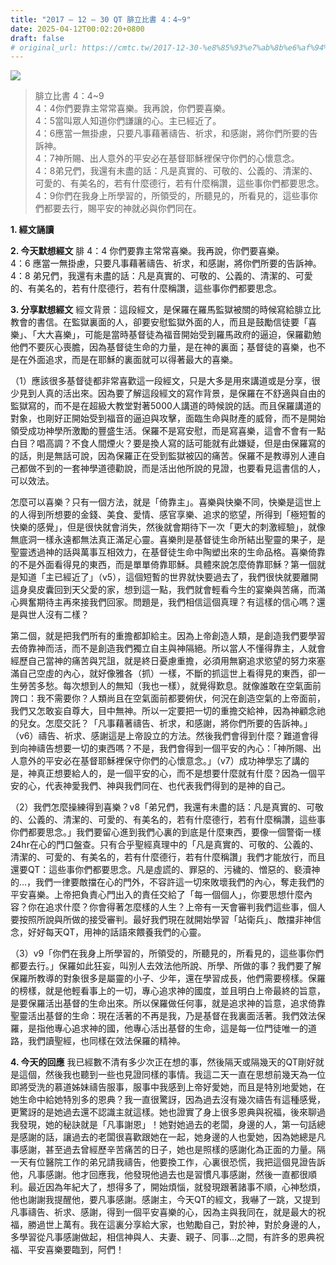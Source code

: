 ```yaml
---
title: "2017 – 12 – 30 QT 腓立比書 4：4~9"
date: 2025-04-12T00:02:20+0800
draft: false
# original_url: https://cmtc.tw/2017-12-30-%e8%85%93%e7%ab%8b%e6%af%94%e6%9b%b8-4%ef%bc%9a49
---
```


![](/images/qt.jpg)
> 腓立比書 4：4\~9  
> 4：4你們要靠主常常喜樂。我再說，你們要喜樂。  
> 4：5當叫眾人知道你們謙讓的心。主已經近了。  
> 4：6應當一無掛慮，只要凡事藉著禱告、祈求，和感謝，將你們所要的告訴神。  
> 4：7神所賜、出人意外的平安必在基督耶穌裡保守你們的心懷意念。  
> 4：8弟兄們，我還有未盡的話：凡是真實的、可敬的、公義的、清潔的、可愛的、有美名的，若有什麼德行，若有什麼稱讚，這些事你們都要思念。  
> 4：9你們在我身上所學習的，所領受的，所聽見的，所看見的，這些事你們都要去行，賜平安的神就必與你們同在。

**1. 經文誦讀**

**2.  今天默想經文**
腓 4：4 你們要靠主常常喜樂。我再說，你們要喜樂。  
4：6 應當一無掛慮，只要凡事藉著禱告、祈求，和感謝，將你們所要的告訴神。  
4：8 弟兄們，我還有未盡的話：凡是真實的、可敬的、公義的、清潔的、可愛的、有美名的，若有什麼德行，若有什麼稱讚，這些事你們都要思念。

**3. 分享默想經文**
經文背景：這段經文，是保羅在羅馬監獄被關的時候寫給腓立比教會的書信。在監獄裏面的人，卻要安慰監獄外面的人，而且是鼓勵信徒要「喜樂」、「大大喜樂」，可能是當時基督徒為福音開始受到羅馬政府的逼迫，保羅勸勉他們不要灰心喪膽，因為基督徒生命的力量，是在神的裏面；基督徒的喜樂，也不是在外面追求，而是在耶穌的裏面就可以得著最大的喜樂。

（1）應該很多基督徒都非常喜歡這一段經文，只是大多是用來講道或是分享，很少見到人真的活出來。因為要了解這段經文的寫作背景，是保羅在不舒適與自由的監獄寫的，而不是在超級大教堂對著5000人講道的時候說的話。而且保羅講道的對象，也剛好正開始受到福音的逼迫與攻擊，面臨生命與財產的威脅，而不是開始領受成功神學所激勵的豐盛生活。保羅不是寫安慰，而是寫喜樂，這會不會有一點白目？唱高調？不食人間煙火？要是換人寫的話可能就有此嫌疑，但是由保羅寫的的話，則是無話可說，因為保羅正在受到監獄被囚的痛苦。保羅不是教導別人連自己都做不到的一套神學道德勸說，而是活出他所說的見證，也要看見這書信的人，可以效法。

怎麼可以喜樂？只有一個方法，就是「倚靠主」。喜樂與快樂不同，快樂是這世上的人得到所想要的金錢、美食、愛情、感官享樂、追求的慾望，所得到「極短暫的快樂的感覺」，但是很快就會消失，然後就會期待下一次「更大的刺激經驗」，就像無底洞一樣永遠都無法真正滿足心靈。喜樂則是基督徒生命所結出聖靈的果子，是聖靈透過神的話與萬事互相效力，在基督徒生命中陶塑出來的生命品格。喜樂倚靠的不是外面看得見的東西，而是單單倚靠耶穌。具體來說怎麼倚靠耶穌？第一個就是知道「主已經近了」（v5），這個短暫的世界就快要過去了，我們很快就要離開這身臭皮囊回到天父愛的家，想到這一點，我們就會輕看今生的宴樂與苦痛，而滿心興奮期待主再來接我們回家。問題是，我們相信這個真理？有這樣的信心嗎？還是與世人沒有二樣？

第二個，就是把我們所有的重擔都卸給主。因為上帝創造人類，是創造我們要學習去倚靠神而活，而不是創造我們獨立自主與神隔絕。所以當人不懂得靠主，人就會經歷自己當神的痛苦與咒詛，就是終日憂慮重擔，必須用無窮追求慾望的努力來塞滿自己空虛的內心，就好像雅各（抓）一樣，不斷的抓這世上看得見的東西，卻一生勞苦多愁。每次想到人的無知（我也一樣），就覺得歎息。就像誰敢在空氣面前誇口：我不需要你？人類尚且在空氣面前都要俯伏，何況在創造空氣的上帝面前，我們又怎敢妄自尊大，目中無神。所以一定要把一切的重擔交給神，因為神顧念祂的兒女。怎麼交託？「凡事藉著禱告、祈求，和感謝，將你們所要的告訴神。」（v6）禱告、祈求、感謝這是上帝設立的方法。然後我們會得到什麼？難道會得到向神禱告想要一切的東西嗎？不是，我們會得到一個平安的內心：「神所賜、出人意外的平安必在基督耶穌裡保守你們的心懷意念。」（v7）成功神學忘了講的是，神真正想要給人的，是一個平安的心，而不是想要什麼就有什麼？因為一個平安的心，代表神愛我們、神與我們同在、也代表我們得到的是神的自己。

（2）我們怎麼操練得到喜樂？v8「弟兄們，我還有未盡的話：凡是真實的、可敬的、公義的、清潔的、可愛的、有美名的，若有什麼德行，若有什麼稱讚，這些事你們都要思念。」我們要留心進到我們心裏的到底是什麼東西，要像一個警衛一樣24hr在心的門口盤查。只有合乎聖經真理中的「凡是真實的、可敬的、公義的、清潔的、可愛的、有美名的，若有什麼德行，若有什麼稱讚」我們才能放行，而且還要QT：這些事你們都要思念。凡是虛謊的、罪惡的、污穢的、憎惡的、褻瀆神的…，我們一律要敵擋在心的門外，不容許這一切來敗壞我們的內心，奪走我們的平安喜樂。上帝把負責心門出入的責任交給了「每一個個人」，你要思想什麼內容？你在追求什麼？你會得著怎麼樣的人生？上帝有一天會審判我們這些事，個人要按照所說與所做的接受審判。最好我們現在就開始學習「站衛兵」、敵擋非神信念，好好每天QT，用神的話語來餵養我們的心靈。

（3）v9「你們在我身上所學習的，所領受的，所聽見的，所看見的，這些事你們都要去行。」保羅如此狂妄，叫別人去效法他所說、所學、所做的事？我們要了解保羅所教導的對象很多是屬靈的小子、少年，還在學習成長，他們需要榜樣。保羅的榜樣，就是他輕看事上的一切，專心追求神的國度，並且明白上帝最終的旨意，是要保羅活出基督的生命出來。所以保羅做任何事，就是追求神的旨意，追求倚靠聖靈活出基督的生命：現在活著的不再是我，乃是基督在我裏面活著。我們效法保羅，是指他專心追求神的國，他專心活出基督的生命，這是每一位門徒唯一的道路，我們讀聖經，也同樣在效法保羅的精神。

**4. 今天的回應**
我已經數不清有多少次正在想的事，然後隔天或隔幾天的QT剛好就是這個，然後我也聽到一些也見證同樣的事情。我這二天一直在思想前幾天為一位即將受洗的慕道姊妹禱告服事，服事中我感到上帝好愛她，而且是特別地愛她，在她生命中給她特別多的恩典？我一直很驚訝，因為過去沒有幾次禱告有這種感覺，更驚訝的是她過去還不認識主就這樣。她也證實了身上很多恩典與祝福，後來聊過我發現，她的秘訣就是「凡事謝恩」！她對她過去的老闆，身邊的人，第一句話總是感謝的話，讓過去的老闆很喜歡跟她在一起，她身邊的人也愛她，因為她總是凡事感謝，甚至過去曾經歷辛苦痛苦的日子，她也是照樣的感謝化為正面的力量。隔一天有位醫院工作的弟兄請我禱告，他要換工作，心裏很恐慌，我把這個見證告訴他，凡事感謝。他才回應我，他發現他過去也是習慣凡事感謝，然後一直都很順利。最近因為年紀大了，想得多了，開始煩惱，就發現跟著諸事不順，心神愁煩，他也謝謝我提醒他，要凡事感謝。感謝主，今天QT的經文，我嚇了一跳，又提到凡事禱告、祈求、感謝，得到一個平安喜樂的心，因為主與我同在，就是最大的祝福，勝過世上萬有。我在這裏分享給大家，也勉勵自己，對於神，對於身邊的人，多學習從凡事感謝做起，相信神與人、夫妻、親子、同事…之間，有許多的恩典祝福、平安喜樂要臨到，阿們！
